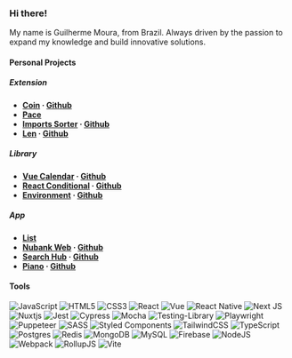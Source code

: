 ### Hi there!

My name is Guilherme Moura, from Brazil. Always driven by the passion to expand my knowledge and build innovative solutions.

#### Personal Projects

##### Extension
- **[Coin](https://chrome.google.com/webstore/detail/coins/meebfpmdedodccopjbkcihiecpmiljml) · [Github](https://github.com/glhrmoura/coin)**
- **[Pace](https://chromewebstore.google.com/detail/pace/mnccaclnbfbldadhkfcemlmkceimlhge?authuser=0&hl=pt-BR)**
- **[Imports Sorter](https://marketplace.visualstudio.com/items?itemName=glhrmoura.imports-sorter) · [Github](https://github.com/glhrmoura/imports-sorter)**
- **[Len](https://chromewebstore.google.com/detail/len-measure-textual-conte/ojodnhhmfnjddbeipjcjhjbdbkkedcgf) · [Github](https://github.com/glhrmoura/len)**

##### Library
- **[Vue Calendar](https://www.npmjs.com/package/@glhrmoura/vue-calendar) · [Github](https://github.com/glhrmoura/vue-calendar)**
- **[React Conditional](https://www.npmjs.com/package/@glhrmoura/react-conditional) · [Github](https://github.com/glhrmoura/react-conditional)**
- **[Environment](https://www.npmjs.com/package/@glhrmoura/environment) · [Github](https://github.com/glhrmoura/environment)**

##### App
- **[List](https://list-glhrmoura.netlify.app)**
- **[Nubank Web](https://nubank-web-glhrmoura.netlify.app) · [Github](https://github.com/glhrmoura/nubank-web)**
- **[Search Hub](https://preeminent-kataifi-ed0e4c.netlify.app) · [Github](https://github.com/glhrmoura/search-hub)**
- **[Piano](https://exquisite-pie-01cc07.netlify.app) · [Github](https://github.com/glhrmoura/piano)**

#### Tools

![JavaScript](https://img.shields.io/badge/javascript-%23323330.svg?style=for-the-badge&logo=javascript&logoColor=%23F7DF1E)
![HTML5](https://img.shields.io/badge/html5-%23E34F26.svg?style=for-the-badge&logo=html5&logoColor=white)
![CSS3](https://img.shields.io/badge/css3-%231572B6.svg?style=for-the-badge&logo=css3&logoColor=white)
![React](https://img.shields.io/badge/react-%2320232a.svg?style=for-the-badge&logo=react&logoColor=%2361DAFB)
![Vue](https://img.shields.io/badge/Vue-35495E?style=for-the-badge&logo=vuedotjs&logoColor=4FC08D)
![React Native](https://img.shields.io/badge/react_native-%2320232a.svg?style=for-the-badge&logo=react&logoColor=%2361DAFB)
![Next JS](https://img.shields.io/badge/Next-black?style=for-the-badge&logo=next.js&logoColor=white)
![Nuxtjs](https://img.shields.io/badge/Nuxt-002E3B?style=for-the-badge&logo=nuxtdotjs&logoColor=#00DC82)
![Jest](https://img.shields.io/badge/-jest-%23C21325?style=for-the-badge&logo=jest&logoColor=white)
![Cypress](https://img.shields.io/badge/-cypress-%23E5E5E5?style=for-the-badge&logo=cypress&logoColor=058a5e)
![Mocha](https://img.shields.io/badge/-mocha-%238D6748?style=for-the-badge&logo=mocha&logoColor=white)
![Testing-Library](https://img.shields.io/badge/-TestingLibrary-%23E33332?style=for-the-badge&logo=testing-library&logoColor=white)
![Playwright](https://img.shields.io/badge/-playwright-%232EAD33?style=for-the-badge&logo=playwright&logoColor=white)
![Puppeteer](https://img.shields.io/badge/Puppeteer-white.svg?style=for-the-badge&logo=Puppeteer&logoColor=black)
![SASS](https://img.shields.io/badge/SASS-hotpink.svg?style=for-the-badge&logo=SASS&logoColor=white)
![Styled Components](https://img.shields.io/badge/styled--components-DB7093?style=for-the-badge&logo=styled-components&logoColor=white)
![TailwindCSS](https://img.shields.io/badge/tailwindcss-%2338B2AC.svg?style=for-the-badge&logo=tailwind-css&logoColor=white)
![TypeScript](https://img.shields.io/badge/typescript-%23007ACC.svg?style=for-the-badge&logo=typescript&logoColor=white)
![Postgres](https://img.shields.io/badge/postgres-%23316192.svg?style=for-the-badge&logo=postgresql&logoColor=white)
![Redis](https://img.shields.io/badge/redis-%23DD0031.svg?style=for-the-badge&logo=redis&logoColor=white)
![MongoDB](https://img.shields.io/badge/MongoDB-%234ea94b.svg?style=for-the-badge&logo=mongodb&logoColor=white)
![MySQL](https://img.shields.io/badge/mysql-4479A1.svg?style=for-the-badge&logo=mysql&logoColor=white)
![Firebase](https://img.shields.io/badge/firebase-a08021?style=for-the-badge&logo=firebase&logoColor=ffcd34)
![NodeJS](https://img.shields.io/badge/node.js-6DA55F?style=for-the-badge&logo=node.js&logoColor=white)
![Webpack](https://img.shields.io/badge/webpack-%238DD6F9.svg?style=for-the-badge&logo=webpack&logoColor=black)
![RollupJS](https://img.shields.io/badge/RollupJS-ef3335?style=for-the-badge&logo=rollup.js&logoColor=white)
![Vite](https://img.shields.io/badge/vite-%23646CFF.svg?style=for-the-badge&logo=vite&logoColor=white)
